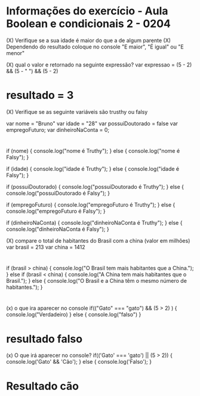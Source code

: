 # Informações do exercício - Aula Boolean e condicionais 2 - 0204

(X) Verifique se a sua idade é maior do que a de algum parente
(X) Dependendo do resultado coloque no console "E maior", "É igual" ou "E menor"

(X) qual o valor e retornado na seguinte expressão?
var expressao = (5 - 2) && (5 - " ") && (5 - 2)

# resultado = 3

(X) Verifique se as seguinte variáveis são trusthy ou falsy

var nome = "Bruno"
var idade = "28"
var possuiDoutorado = false
var empregoFuturo;
var dinheiroNaConta = 0;

#

if (nome) {
console.log("nome é Truthy");
} else {
console.log("nome é Falsy");
}

if (idade) {
console.log("idade é Truthy");
} else {
console.log("idade é Falsy");
}

if (possuiDoutorado) {
console.log("possuiDoutorado é Truthy");
} else {
console.log("possuiDoutorado é Falsy");
}

if (empregoFuturo) {
console.log("empregoFuturo é Truthy");
} else {
console.log("empregoFuturo é Falsy");
}

if (dinheiroNaConta) {
console.log("dinheiroNaConta é Truthy");
} else {
console.log("dinheiroNaConta é Falsy");
}

(X) compare o total de habitantes do Brasil com a china (valor em milhões)
var brasil = 213
var china = 1412

#

if (brasil > china) {
console.log("O Brasil tem mais habitantes que a China.");
} else if (brasil < china) {
console.log("A China tem mais habitantes que o Brasil.");
} else {
console.log("O Brasil e a China têm o mesmo número de habitantes.");
}

#

(x) o que ira aparecer no console
if(("Gato" === "gato") && (5 > 2) ) {
console.log("Verdadeiro)
} else {
console.log("falso")
}

# resultado falso

(x) O que irá aparecer no console?
if(('Gato' === 'gato') || (5 > 2)) {
console.log('Gato' && 'Cão');
} else {
console.log('Falso');
}

# Resultado cão
